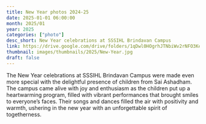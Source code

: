 ```yaml
---
title: New Year photos 2024-25
date: 2025-01-01 06:00:00
month: 2025/01
year: 2025
categories: ["photo"]
desc_short: New Year celebrations at SSSIHL Brindavan Campus 
link: https://drive.google.com/drive/folders/1qDwl0HOgrhJTNbiWv2rNFO3KeM77cjqV?usp=drive_link
thumbnail: images/thumbnails/2025/New-Year.jpg
draft: false
---
```


 The New Year celebrations at SSSIHL Brindavan Campus were made even more special with the delightful presence of children from Sai Ashadham. The campus came alive with joy and enthusiasm as the children put up a heartwarming program, filled with vibrant performances that brought smiles to everyone’s faces. Their songs and dances filled the air with positivity and warmth, ushering in the new year with an unforgettable spirit of togetherness.